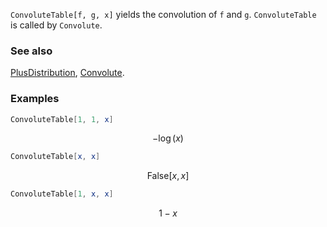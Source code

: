 `ConvoluteTable[f, g, x]` yields the convolution of `f` and `g`. `ConvoluteTable` is called by `Convolute`.

### See also

[PlusDistribution](PlusDistribution), [Convolute](Convolute).

### Examples

```mathematica
ConvoluteTable[1, 1, x]
```

$$-\log (x)$$

```mathematica
ConvoluteTable[x, x]
```

$$\text{False}[x,x]$$

```mathematica
ConvoluteTable[1, x, x]
```

$$1-x$$